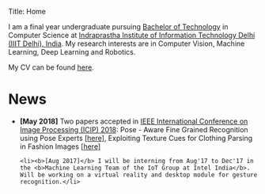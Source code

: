 Title: Home

I am a final year undergraduate pursuing <a href="https://en.wikipedia.org/wiki/Bachelor_of_Technology">Bachelor of Technology</a> in Computer Science at <a href="https://iiitd.ac.in/">Indraprastha Institute of Information Technology Delhi (IIIT Delhi), India</a>. My research interests are in Computer Vision, Machine Learning, Deep Learning and Robotics.
<br>

My CV can be found [here](http://kushagramahajan.me/pdfs/cv.pdf "Kushagra's CV").
<br>

# News #

<ul>
	<li><b>[May 2018]</b> Two papers accepted in <a href="https://2018.ieeeicip.org/">IEEE International Conference on Image Processing (ICIP) 2018</a>: Pose - Aware Fine Grained Recognition using Pose Experts [<a href="http://kushagramahajan.me/fgvc_icip.pdf">here</a>], Exploiting Texture Cues for Clothing Parsing in Fashion Images [<a href="http://kushagramahajan.me/texture_icip.pdf">here</a>]</li>
	
	<li><b>[Aug 2017]</b> I will be interning from Aug'17 to Dec'17 in the <b>Machine Learning Team of the IoT Group at Intel India</b>. Will be working on a virtual reality and desktop module for gesture recognition.</li>
</ul>
